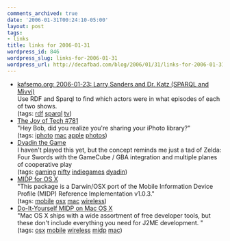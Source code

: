 ```yaml
---
comments_archived: true
date: '2006-01-31T00:24:10-05:00'
layout: post
tags:
- links
title: links for 2006-01-31
wordpress_id: 846
wordpress_slug: links-for-2006-01-31
wordpress_url: http://decafbad.com/blog/2006/01/31/links-for-2006-01-31
---
```

<ul class="delicious">
	<li>
		<div class="delicious-link"><a href="http://www.kafsemo.org/2006/01/23.html">kafsemo.org: 2006-01-23: Larry Sanders and Dr. Katz (SPARQL and Mivvi)</a></div>
		<div class="delicious-extended">Use RDF and Sparql to find which actors were in what episodes of each of two shows.</div>
		<div class="delicious-tags">(tags: <a href="http://del.icio.us/deusx/rdf">rdf</a> <a href="http://del.icio.us/deusx/sparql">sparql</a> <a href="http://del.icio.us/deusx/tv">tv</a>)</div>
	</li>
	<li>
		<div class="delicious-link"><a href="http://www.geekculture.com/joyoftech/joyarchives/781.html">The Joy of Tech #781</a></div>
		<div class="delicious-extended">"Hey Bob, did you realize you're sharing your iPhoto library?"</div>
		<div class="delicious-tags">(tags: <a href="http://del.icio.us/deusx/iphoto">iphoto</a> <a href="http://del.icio.us/deusx/mac">mac</a> <a href="http://del.icio.us/deusx/apple">apple</a> <a href="http://del.icio.us/deusx/photos">photos</a>)</div>
	</li>
	<li>
		<div class="delicious-link"><a href="http://www.dyadin.com/dyadin.php">Dyadin the Game</a></div>
		<div class="delicious-extended">I haven't played this yet, but the concept reminds me just a tad of Zelda: Four Swords with the GameCube / GBA integration and multiple planes of cooperative play</div>
		<div class="delicious-tags">(tags: <a href="http://del.icio.us/deusx/gaming">gaming</a> <a href="http://del.icio.us/deusx/nifty">nifty</a> <a href="http://del.icio.us/deusx/indiegames">indiegames</a> <a href="http://del.icio.us/deusx/dyadin">dyadin</a>)</div>
	</li>
	<li>
		<div class="delicious-link"><a href="http://mpowers.net/midp-osx/">MIDP for OS X</a></div>
		<div class="delicious-extended">"This package is a Darwin/OSX port of the Mobile Information Device Profile (MIDP) Reference Implementation v1.0.3."</div>
		<div class="delicious-tags">(tags: <a href="http://del.icio.us/deusx/mobile">mobile</a> <a href="http://del.icio.us/deusx/osx">osx</a> <a href="http://del.icio.us/deusx/mac">mac</a> <a href="http://del.icio.us/deusx/wireless">wireless</a>)</div>
	</li>
	<li>
		<div class="delicious-link"><a href="http://developers.sun.com/techtopics/mobility/midp/articles/osx/">Do-It-Yourself MIDP on Mac OS X</a></div>
		<div class="delicious-extended">"Mac OS X ships with a wide assortment of free developer tools, but these don't include everything you need for J2ME development. "</div>
		<div class="delicious-tags">(tags: <a href="http://del.icio.us/deusx/osx">osx</a> <a href="http://del.icio.us/deusx/mobile">mobile</a> <a href="http://del.icio.us/deusx/wireless">wireless</a> <a href="http://del.icio.us/deusx/midp">midp</a> <a href="http://del.icio.us/deusx/mac">mac</a>)</div>
	</li>
</ul>
